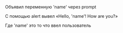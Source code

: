 Объявил переменную 'name' через prompt

C помощью alert вывел «Hello, 'name'! How are you?»

Где 'name' это то что ввел пользователь